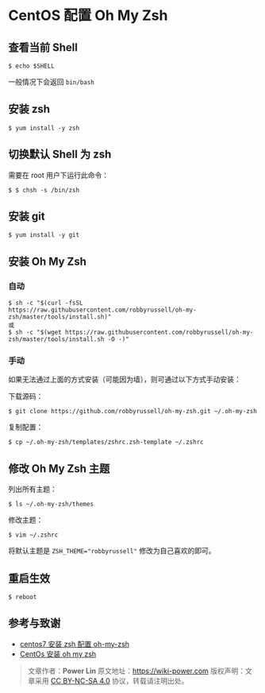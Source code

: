 # CentOS 配置 Oh My Zsh

## 查看当前 Shell

```Shell
$ echo $SHELL
```

一般情况下会返回 `bin/bash`

## 安装 zsh

```shell
$ yum install -y zsh
```

## 切换默认 Shell 为 zsh

需要在 root 用户下运行此命令：

```shell
$ $ chsh -s /bin/zsh
```

## 安装 git

```shell
$ yum install -y git
```

## 安装 Oh My Zsh

### 自动

```shell
$ sh -c "$(curl -fsSL https://raw.githubusercontent.com/robbyrussell/oh-my-zsh/master/tools/install.sh)"
或
$ sh -c "$(wget https://raw.githubusercontent.com/robbyrussell/oh-my-zsh/master/tools/install.sh -O -)"
```

### 手动

如果无法通过上面的方式安装（可能因为墙），则可通过以下方式手动安装：

下载源码：

```shell
$ git clone https://github.com/robbyrussell/oh-my-zsh.git ~/.oh-my-zsh
```

复制配置：

```shell
$ cp ~/.oh-my-zsh/templates/zshrc.zsh-template ~/.zshrc 
```

## 修改 Oh My Zsh 主题

列出所有主题：

```shell
$ ls ~/.oh-my-zsh/themes
```

修改主题：
```shell
$ vim ~/.zshrc
```

将默认主题是 `ZSH_THEME="robbyrussell"` 修改为自己喜欢的即可。

## 重启生效

```shell
$ reboot
```

## 参考与致谢 

* [centos7 安装 zsh 配置 oh-my-zsh](https://www.jianshu.com/p/4ce7d511bc13)
* [CentOs 安装 oh my zsh](https://www.jianshu.com/p/556ff130fc65)

> 文章作者：**Power Lin**
> 原文地址：<https://wiki-power.com>
> 版权声明：文章采用 [CC BY-NC-SA 4.0](https://creativecommons.org/licenses/by/4.0/deed.zh) 协议，转载请注明出处。